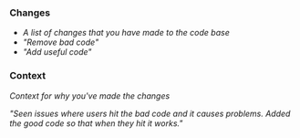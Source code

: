 ### Changes
* _A list of changes that you have made to the code base_
* _"Remove bad code"_
* _"Add useful code"_

### Context
_Context for why you've made the changes_

_"Seen issues where users hit the bad code and it causes problems. Added the good code so that when they hit it works."_
